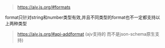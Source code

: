 > https://ajv.js.org/#formats

format只针对string和number类型有效,并且不同类型的format也不一定都支持以上两种类型

> https://ajv.js.org/#api-addformat (ajv支持的 而不是json-schema原生支持)
